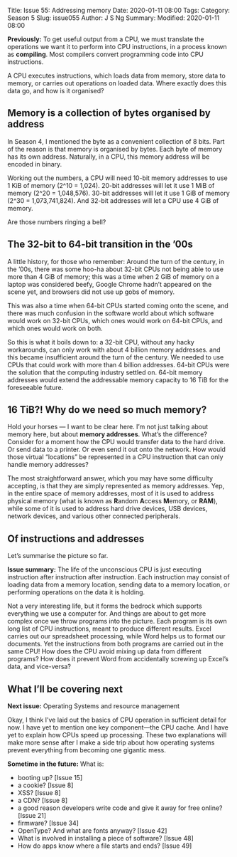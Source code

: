 Title: Issue 55: Addressing memory
Date: 2020-01-11 08:00
Tags: 
Category: Season 5
Slug: issue055
Author: J S Ng
Summary: 
Modified: 2020-01-11 08:00

**Previously:** To get useful output from a CPU, we must translate the operations we want it to perform into CPU instructions, in a process known as **compiling**. Most compilers convert programming code into CPU instructions.

A CPU executes instructions, which loads data from memory, store data to memory, or carries out operations on loaded data. Where exactly does this data go, and how is it organised?

## Memory is a collection of bytes organised by address

In Season 4, I mentioned the byte as a convenient collection of 8 bits. Part of the reason is that memory is organised by bytes. Each byte of memory has its own address. Naturally, in a CPU, this memory address will be encoded in binary.

Working out the numbers, a CPU will need 10-bit memory addresses to use 1 KiB of memory (2^10 = 1,024). 20-bit addresses will let it use 1 MiB of memory (2^20 = 1,048,576). 30-bit addresses will let it use 1 GiB of memory (2^30 = 1,073,741,824). And 32-bit addresses will let a CPU use 4 GiB of memory.

Are those numbers ringing a bell?

## The 32-bit to 64-bit transition in the ’00s

A little history, for those who remember: Around the turn of the century, in the ’00s, there was some hoo-ha about 32-bit CPUs not being able to use more than 4 GiB of memory; this was a time when 2 GiB of memory on a laptop was considered beefy, Google Chrome hadn’t appeared on the scene yet, and browsers did not use up gobs of memory.

This was also a time when 64-bit CPUs started coming onto the scene, and there was much confusion in the software world about which software would work on 32-bit CPUs, which ones would work on 64-bit CPUs, and which ones would work on both.

So this is what it boils down to: a 32-bit CPU, without any hacky workarounds, can only work with about 4 billion memory addresses. and this became insufficient around the turn of the century. We needed to use CPUs that could work with more than 4 billion addresses. 64-bit CPUs were the solution that the computing industry settled on. 64-bit memory addresses would extend the addressable memory capacity to 16 TiB for the foreseeable future.

## 16 TiB?! Why do we need so much memory?

Hold your horses — I want to be clear here. I’m not just talking about memory here, but about **memory addresses**. What’s the difference? Consider for a moment how the CPU would transfer data to the hard drive. Or send data to a printer. Or even send it out onto the network. How would those virtual “locations” be represented in a CPU instruction that can only handle memory addresses?

The most straightforward answer, which you may have some difficulty accepting, is that they are simply represented as memory addresses. Yep, in the entire space of memory addresses, most of it is used to address physical memory (what is known as **R**andom **A**ccess **M**emory, or **RAM**), while some of it is used to address hard drive devices, USB devices, network devices, and various other connected peripherals.

## Of instructions and addresses

Let’s summarise the picture so far.

**Issue summary:** The life of the unconscious CPU is just executing instruction after instruction after instruction. Each instruction may consist of loading data from a memory location, sending data to a memory location, or performing operations on the data it is holding.

Not a very interesting life, but it forms the bedrock which supports everything we use a computer for. And things are about to get more complex once we throw programs into the picture. Each program is its own long list of CPU instructions, meant to produce different results. Excel carries out our spreadsheet processing, while Word helps us to format our documents. Yet the instructions from both programs are carried out in the same CPU! How does the CPU avoid mixing up data from different programs? How does it prevent Word from accidentally screwing up Excel’s data, and vice-versa?

## What I’ll be covering next

**Next issue:** Operating Systems and resource management

Okay, I think I’ve laid out the basics of CPU operation in sufficient detail for now. I have yet to mention one key component—the CPU cache. And I have yet to explain how CPUs speed up processing. These two explanations will make more sense after I make a side trip about how operating systems prevent everything from becoming one gigantic mess.

**Sometime in the future:** What is:

- booting up? [Issue 15]
- a cookie? [Issue 8]
- XSS? [Issue 8]
- a CDN? [Issue 8]
- a good reason developers write code and give it away for free online? [Issue 21]
- firmware? [Issue 34]
- OpenType? And what are fonts anyway? [Issue 42]
- What is involved in installing a piece of software? [Issue 48]
- How do apps know where a file starts and ends? [Issue 49]
